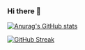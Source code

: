 ### Hi there 👋

  [![Anurag's GitHub stats](https://github-readme-stats.vercel.app/api?username=aryamankukal)](https://github.com/anuraghazra/github-readme-stats)
  

  [![GitHub Streak](https://github-readme-streak-stats.herokuapp.com/?user=aryamankukal&theme=dark)](https://git.io/streak-stats)

